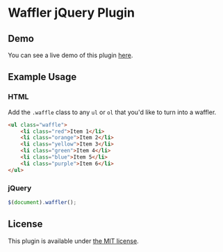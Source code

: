 # Waffler jQuery Plugin

## Demo

You can see a live demo of this plugin [here](http://poblanoicecube.com/waffler-demo).

## Example Usage

### HTML

Add the `.waffle` class to any `ul` or `ol` that you'd like to turn into a waffler.

```html
<ul class="waffle">
    <li class="red">Item 1</li>
    <li class="orange">Item 2</li>
    <li class="yellow">Item 3</li>
    <li class="green">Item 4</li>
    <li class="blue">Item 5</li>
    <li class="purple">Item 6</li>
</ul>
```

### jQuery

```js
$(document).waffler();
```

## License

This plugin is available under [the MIT license](http://mths.be/mit).
